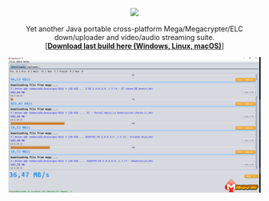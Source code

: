 <p align="center"><img src="https://raw.githubusercontent.com/tonikelope/megabasterd/master/src/megabasterd/mbasterd_logo_git.png"></p>
<p align="center">Yet another Java portable cross-platform Mega/Megacrypter/ELC down/uploader and video/audio streaming suite.<br>[<a href="https://mega.nz/#F!lYsRWaQB!uVhntmyKcVECRaOxAbcL4A"><b>Download last build here (Windows, Linux, macOS)</b></a>]</p>

![Screnshot](/src/megabasterd/screen1.png)
